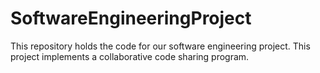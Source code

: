 # SoftwareEngineeringProject
This repository holds the code for our software engineering project.  This project implements a collaborative code sharing program.
